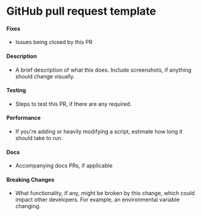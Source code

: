 # GitHub pull request template

#### Fixes

* Issues being closed by this PR

#### Description

* A brief description of what this does. Include screenshots, if anything should change visually.

#### Testing

* Steps to test this PR, if there are any required.

#### Performance

* If you're adding or heavily modifying a script, estimate how long it should take to run.

#### Docs

* Accompanying docs PRs, if applicable

#### Breaking Changes

* What functionality, if any, might be broken by this change, which could impact other developers. For example, an environmental variable changing.
